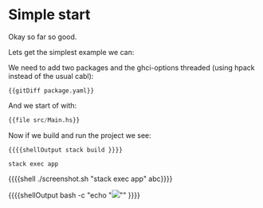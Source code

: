 # Simple start

Okay so far so good.

Lets get the simplest example we can:  

We need to add two packages and the ghci-options threaded (using hpack instead of the usual cabl):

```
{{gitDiff package.yaml}}
```

And we start of with:

```haskell
{{file src/Main.hs}}
```

Now if we build and run the project we see:

```
{{{{shellOutput stack build }}}}
```

```
stack exec app
```

{{{{shell ./screenshot.sh "stack exec app" abc}}}}
 
{{{{shellOutput bash -c "echo \"<img src='.gitchapter/images/gitCommit/$(git rev-parse HEAD)/abc.png' />\"" }}}}
